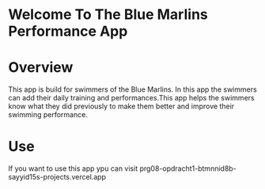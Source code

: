 # Welcome To The Blue Marlins Performance App

# Overview
This app is build for swimmers of the Blue Marlins. In this app the swimmers can add their daily training and performances.This app helps the swimmers know what they did previously to make them better and improve their swimming performance.

# Use
If you want to use this app ypu can visit prg08-opdracht1-btmnnid8b-sayyid15s-projects.vercel.app

